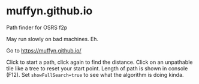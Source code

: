 # muffyn.github.io
Path finder for OSRS f2p

May run slowly on bad machines. Eh.

Go to https://muffyn.github.io/

Click to start a path, click again to find the distance. Click on an unpathable tile like a tree to reset your start point. Length of path is shown in console (F12). Set `showFullSearch=true` to see what the algorithm is doing kinda.
